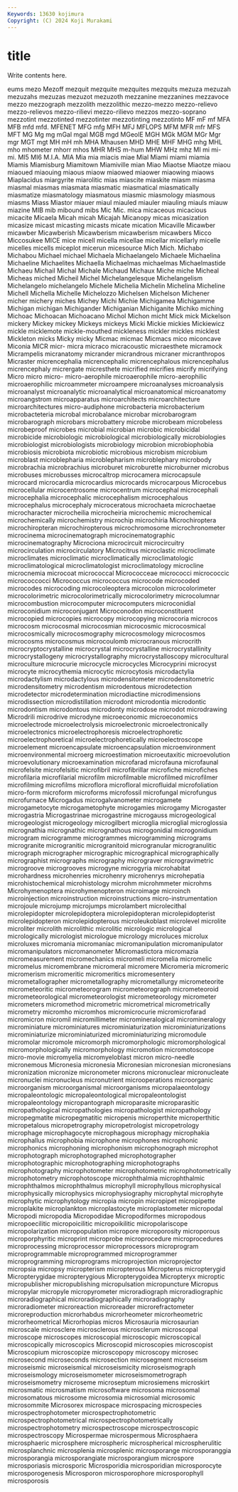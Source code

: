 ```yaml
---
Keywords: 13630 kojimura
Copyright: (C) 2024 Koji Murakami
---
```


# title

Write contents here.



eums mezo Mezoff mezquit mezquite mezquites mezquits mezuza
mezuzah mezuzahs mezuzas mezuzot mezuzoth mezzanine mezzanines mezzavoce mezzo mezzograph
mezzolith mezzolithic mezzo-mezzo mezzo-relievo mezzo-relievos mezzo-rilievi mezzo-rilievo mezzos mezzo-soprano mezzotint
mezzotinted mezzotinter mezzotinting mezzotinto MF mF mf MFA MFB mfd
mfd. MFENET MFG mfg MFH MFJ MFLOPS MFM MFR mfr
MFS MFT MG Mg mg mGal mgal MGB mgd MGeolE
MGH MGk MGM MGr Mgr mgr MGT mgt MH mH
mh MHA Mhausen MHD MHE MHF MHG mhg MHL mho
mhometer mhorr mhos MHR MHS m-hum MHW MHz mhz MI
mi mi- mi. MI5 MI6 M.I.A. MIA Mia mia miacis
miae Mial Miami miami miamia Miamis Miamisburg Miamitown Miamiville mian
Miao Miaotse Miaotze miaou miaoued miaouing miaous miaow miaowed miaower
miaowing miaows Miaplacidus miargyrite miarolitic mias miascite miaskite miasm miasma
miasmal miasmas miasmata miasmatic miasmatical miasmatically miasmatize miasmatology miasmatous miasmic
miasmology miasmous miasms Miass Miastor miauer miaul miauled miauler miauling
miauls miauw miazine MIB mib mibound mibs Mic Mic. mica
micaceous micacious micacite Micaela Micah micah Micajah Micanopy micas micasization
micasize micast micasting micasts micate mication Micaville Micawber micawber Micawberish
Micawberism micawberism micawbers Micco Miccosukee MICE mice micell micella micellae
micellar micellarly micelle micelles micells miceplot micerun micesource Mich Mich.
Michabo Michabou Michael michael Michaela Michaelangelo Michaele Michaelina Michaeline Michaelites
Michaella Michaelmas michaelmas Michaelmastide Michaeu Michail Michal Michale Michaud Michaux
Miche miche Micheal Micheas miched Micheil Michel Michelangelesque Michelangelism Michelangelo
michelangelo Michele Michelia Michelin Michelina Micheline Michell Michella Michelle Michelozzo
Michelsen Michelson Michener micher michery miches Michey Michi Michie Michigamea
Michigamme Michigan michigan Michigander Michiganian Michiganite Michiko miching Michoac Michoacan
Michoacano Michol Michon micht Mick mick Mickelson mickery Mickey mickey
Mickeys mickeys Micki Mickie mickies Mickiewicz mickle micklemote mickle-mouthed mickleness
mickler mickles micklest Mickleton micks Micky micky Micmac micmac Micmacs
mico miconcave Miconia MICR micr- micra micraco micracoustic micraesthete micramock
Micrampelis micranatomy micrander micrandrous micraner micranthropos Micraster micrencephalia micrencephalic micrencephalous
micrencephalus micrencephaly micrergate micresthete micrified micrifies micrify micrifying Micro micro
micro- micro-aerophile microaerophile micro-aerophilic microaerophilic microammeter microampere microanalyses microanalysis microanalyst
microanalytic microanalytical microanatomical microanatomy microangstrom microapparatus microarchitects microarchitecture microarchitectures micro-audiphone
microbacteria microbacterium microbacteteria microbal microbalance microbar microbarogram microbarograph microbars microbattery
microbe microbeam microbeless microbeproof microbes microbial microbian microbic microbicidal microbicide
microbiologic microbiological microbiologically microbiologies microbiologist microbiologists microbiology microbion microbiophobia microbiosis
microbiota microbiotic microbious microbism microbium microblast microblepharia microblepharism microblephary microbody
microbrachia microbrachius microburet microburette microburner microbus microbuses microbusses microcaltrop microcamera
microcapsule microcard microcardia microcardius microcards microcarpous Microcebus microcellular microcentrosome microcentrum
microcephal microcephali microcephalia microcephalic microcephalism microcephalous microcephalus microcephaly microceratous microchaeta
microchaetae microcharacter microcheilia microcheiria microchemic microchemical microchemically microchemistry microchip microchiria
Microchiroptera microchiropteran microchiropterous microchromosome microchronometer microcinema microcinematograph microcinematographic microcinematography Microciona
microcircuit microcircuitry microcirculation microcirculatory Microcitrus microclastic microclimate microclimates microclimatic microclimatically
microclimatologic microclimatological microclimatologist microclimatology microcline microcnemia microcoat micrococcal Micrococceae micrococci
micrococcic micrococcocci Micrococcus micrococcus microcode microcoded microcodes microcoding microcoleoptera microcolon
microcolorimeter microcolorimetric microcolorimetrically microcolorimetry microcolumnar microcombustion microcomputer microcomputers microconidial microconidium
microconjugant Microconodon microconstituent microcopied microcopies microcopy microcopying microcoria microcos microcosm
microcosmal microcosmian microcosmic microcosmical microcosmically microcosmography microcosmology microcosmos microcosms microcosmus
microcoulomb microcranous microcrith microcryptocrystalline microcrystal microcrystalline microcrystallinity microcrystallogeny microcrystallography microcrystalloscopy
microcultural microculture microcurie microcycle microcycles Microcyprini microcyst microcyte microcythemia microcytic
microcytosis microdactylia microdactylism microdactylous microdensitometer microdensitometric microdensitometry microdentism microdentous microdetection
microdetector microdetermination microdiactine microdimensions microdissection microdistillation microdont microdontia microdontic microdontism
microdontous microdonty microdose microdot microdrawing Microdrili microdrive microdyne microeconomic microeconomics
microelectrode microelectrolysis microelectronic microelectronically microelectronics microelectrophoresis microelectrophoretic microelectrophoretical microelectrophoretically microelectroscope
microelement microencapsulate microencapsulation microenvironment microenvironmental microerg microestimation microeutaxitic microevolution microevolutionary
microexamination microfarad microfauna microfaunal microfelsite microfelsitic microfibril microfibrillar microfiche microfiches
microfilaria microfilarial microfilm microfilmable microfilmed microfilmer microfilming microfilms microflora microfloral
microfluidal microfoliation micro-form microform microforms microfossil microfungal microfungus microfurnace Microgadus
microgalvanometer microgamete microgametocyte microgametophyte microgamies microgamy Microgaster microgastria Microgastrinae microgastrine
microgauss microgeological microgeologist microgeology microgilbert microglia microglial microglossia micrognathia micrognathic
micrognathous microgonidial microgonidium microgram microgramme microgrammes microgramming micrograms microgranite microgranitic
microgranitoid microgranular microgranulitic micrograph micrographer micrographic micrographical micrographically micrographist micrographs
micrography micrograver microgravimetric microgroove microgrooves microgyne microgyria microhabitat microhardness microhenries
microhenry microhenrys microhepatia microhistochemical microhistology microhm microhmmeter microhms Microhymenoptera microhymenopteron
microimage microinch microinjection microinstruction microinstructions micro-instrumentation microjoule microjump microjumps microlambert
microlecithal microlepidopter microlepidoptera microlepidopteran microlepidopterist microlepidopteron microlepidopterous microleukoblast microlevel microlite
microliter microlith microlithic microlitic micrologic micrological micrologically micrologist micrologue micrology
microluces microlux microluxes micromania micromaniac micromanipulation micromanipulator micromanipulators micromanometer Micromastictora
micromazia micromeasurement micromechanics micromeli micromelia micromelic micromelus micromembrane micromeral micromere
Micromeria micromeric micromerism micromeritic micromeritics micromesentery micrometallographer micrometallography micrometallurgy micrometeorite
micrometeoritic micrometeorogram micrometeorograph micrometeoroid micrometeorological micrometeorologist micrometeorology micrometer micrometers micromethod
micrometric micrometrical micrometrically micrometry micromho micromhos micromicrocurie micromicrofarad micromicron micromil
micromillimeter micromineralogical micromineralogy microminiature microminiatures microminiaturization microminiaturizations microminiaturize microminiaturized microminiaturizing
micromodule micromolar micromole micromorph micromorphologic micromorphological micromorphologically micromorphology micromotion micromotoscope
micro-movie micromyelia micromyeloblast micron micro-needle micronemous Micronesia micronesia Micronesian micronesian
micronesians micronization micronize micronometer microns micronuclear micronucleate micronuclei micronucleus micronutrient
microoperations microorganic microorganism microorganismal microorganisms micropalaeontology micropaleontologic micropaleontological micropaleontologist micropaleontology
micropantograph microparasite microparasitic micropathological micropathologies micropathologist micropathology micropegmatite micropegmatitic micropenis
microperthite microperthitic micropetalous micropetrography micropetrologist micropetrology microphage microphagocyte microphagous microphagy
microphakia microphallus microphobia microphone microphones microphonic microphonics microphoning microphonism microphonograph
microphot microphotograph microphotographed microphotographer microphotographic microphotographing microphotographs microphotography microphotometer microphotometric
microphotometrically microphotometry microphotoscope microphthalmia microphthalmic microphthalmos microphthalmus microphyll microphyllous microphysical
microphysically microphysics microphysiography microphytal microphyte microphytic microphytology micropia micropin micropipet
micropipette microplakite microplankton microplastocyte microplastometer micropodal Micropodi micropodia Micropodidae Micropodiformes
micropodous micropoecilitic micropoicilitic micropoikilitic micropolariscope micropolarization micropopulation micropore microporosity microporous
microporphyritic microprint microprobe microprocedure microprocedures microprocessing microprocessor microprocessors microprogram microprogrammable
microprogrammed microprogrammer microprogramming microprograms microprojection microprojector micropsia micropsy micropterism micropterous
Micropterus micropterygid Micropterygidae micropterygious Micropterygoidea Micropteryx microptic micropublisher micropublishing micropulsation
micropuncture Micropus micropylar micropyle micropyrometer microradiograph microradiographic microradiographical microradiographically microradiography
microradiometer microreaction microreader microrefractometer microreproduction microrhabdus microrheometer microrheometric microrheometrical Microrhopias
micros Microsauria microsaurian microscale microsclere microsclerous microsclerum microscopal microscope microscopes
microscopial microscopic microscopical microscopically microscopics Microscopid microscopies microscopist Microscopium microscopize
microscopopy microscopy microsec microsecond microseconds microsection microsegment microseism microseismic microseismical
microseismicity microseismograph microseismology microseismometer microseismometrograph microseismometry microseme microseptum microsiemens microskirt
microsmatic microsmatism microsoftware microsoma microsomal microsomatous microsome microsomia microsomial microsomic
microsommite Microsorex microspace microspacing microspecies microspectrophotometer microspectrophotometric microspectrophotometrical microspectrophotometrically microspectrophotometry
microspectroscope microspectroscopic microspectroscopy Microspermae microspermous Microsphaera microsphaeric microsphere microspheric microspherical
microspherulitic microsplanchnic microsplenia microsplenic microsporange microsporanggia microsporangia microsporangiate microsporangium microspore
microsporiasis microsporic Microsporidia microsporidian microsporocyte microsporogenesis Microsporon microsporophore microsporophyll microsporosis
